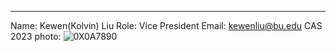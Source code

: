 ---
Name: Kewen(Kolvin) Liu
Role: Vice President
Email: kewenliu@bu.edu
CAS 2023
photo: ![0X0A7890](https://user-images.githubusercontent.com/73726129/214953553-67d1bd8e-d561-4083-85c5-66571c9ba27a.jpg)

